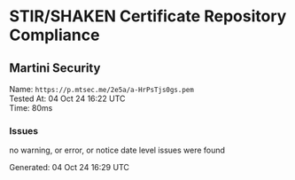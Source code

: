 # STIR/SHAKEN Certificate Repository Compliance

## Martini Security

Name: `https://p.mtsec.me/2e5a/a-HrPsTjs0gs.pem`\
Tested At: 04 Oct 24 16:22 UTC\
Time: 80ms

### Issues

no warning, or error, or notice date level issues were found

Generated: 04 Oct 24 16:29 UTC
